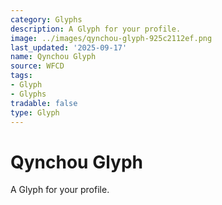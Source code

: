 ```yaml
---
category: Glyphs
description: A Glyph for your profile.
image: ../images/qynchou-glyph-925c2112ef.png
last_updated: '2025-09-17'
name: Qynchou Glyph
source: WFCD
tags:
- Glyph
- Glyphs
tradable: false
type: Glyph
---
```


# Qynchou Glyph

A Glyph for your profile.

